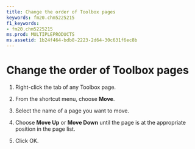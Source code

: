 ```yaml
---
title: Change the order of Toolbox pages
keywords: fm20.chm5225215
f1_keywords:
- fm20.chm5225215
ms.prod: MULTIPLEPRODUCTS
ms.assetid: 1b24f464-bdb8-2223-2d64-30c631f6ec8b
---
```



# Change the order of Toolbox pages




1. Right-click the tab of any Toolbox page.
    
2. From the shortcut menu, choose  **Move**.
    
3. Select the name of a page you want to move.
    
4. Choose  **Move Up** or **Move Down** until the page is at the appropriate position in the page list.
    
5. Click OK.
    




